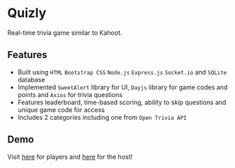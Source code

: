 # Quizly

Real-time trivia game similar to Kahoot. 

## Features

- Built using `HTML` `Bootstrap CSS` `Node.js` `Express.js` `Socket.io` and `SQLite` database
- Implemented `SweetAlert` library for UI, `Dayjs` library for game codes and points and `Axios` for trivia questions
- Features leaderboard, time-based scoring, ability to skip questions and unique game code for access
- Includes 2 categories including one from `Open Trivia API`

## Demo
Visit [here](https://quizstudygame.khloer.repl.co) for players and [here](https://quizstudygame.khloer.repl.co/host) for the host!

